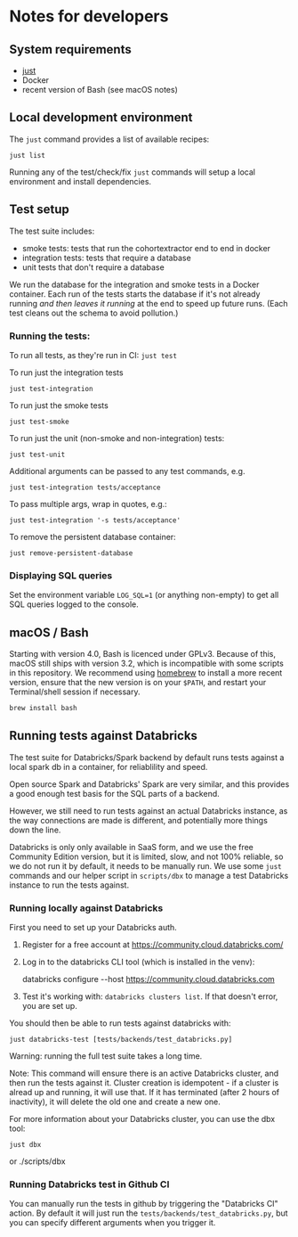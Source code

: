 # Notes for developers

## System requirements
- [just](https://github.com/casey/just)
- Docker
- recent version of Bash (see macOS notes)

## Local development environment
The `just` command provides a list of available recipes:
```
just list
```

Running any of the test/check/fix `just` commands will setup a local environment and
install dependencies.


## Test setup

The test suite includes:
- smoke tests: tests that run the cohortextractor end to end in docker
- integration tests: tests that require a database
- unit tests that don't require a database

We run the database for the integration and smoke tests in a Docker container. Each run of the tests starts the
database if it's not already running _and then leaves it running_ at the end to speed up future runs. (Each test cleans
out the schema to avoid pollution.)

### Running the tests:

To run all tests, as they're run in CI:
`just test`

To run just the integration tests
```
just test-integration
```

To run just the smoke tests
```
just test-smoke
```

To run just the unit (non-smoke and non-integration) tests:
```
just test-unit
```

Additional arguments can be passed to any test commands, e.g.
```
just test-integration tests/acceptance
```

To pass multiple args, wrap in quotes, e.g.:
```
just test-integration '-s tests/acceptance'
```

To remove the persistent database container:
```
just remove-persistent-database
```

### Displaying SQL queries

Set the environment variable `LOG_SQL=1` (or anything non-empty) to get
all SQL queries logged to the console.

## macOS / Bash

Starting with version 4.0, Bash is licenced under GPLv3. Because of this, macOS still ships with version 3.2, which is incompatible with some scripts in this repository. We recommend using [homebrew](https://brew.sh/) to install a more recent version, ensure that the new version is on your `$PATH`, and restart your Terminal/shell session if necessary.

```bash
brew install bash
```


## Running tests against Databricks

The test suite for Databricks/Spark backend by default runs tests against
a local spark db in a container, for reliablility and speed.

Open source Spark and Databricks' Spark are very similar, and this provides
a good enough test basis for the SQL parts of a backend.

However, we still need to run tests against an actual Databricks instance, as
the way connections are made is different, and potentially more things down the
line.

Databricks is only only available in SaaS form, and  we use the free Community
Edition version, but it is limited, slow, and not 100% reliable, so we
do not run it by default, it needs to be manually run. We use some `just`
commands and our helper script in `scripts/dbx` to manage a test Databricks
instance to run the tests against.


### Running locally against Databricks

First you need to set up your Databricks auth.

1. Register for a free account at https://community.cloud.databricks.com/

2. Log in to the databricks CLI tool (which is installed in the venv):

    databricks configure --host https://community.cloud.databricks.com

3. Test it's working with: `databricks clusters list`. If that doesn't error,
   you are set up.


You should then be able to run tests against databricks with:

    just databricks-test [tests/backends/test_databricks.py]

Warning: running the full test suite takes a long time.

Note: This command will ensure there is an active Databricks cluster, and then
run the tests against it.  Cluster creation is idempotent - if a cluster is
alread up and running, it will use that. If it has terminated (after 2 hours of
inactivity), it will delete the old one and create a new one.

For more information about your Databricks cluster, you can use the dbx tool:

    just dbx

or
    ./scripts/dbx


### Running Databricks test in Github CI

You can manually run the tests in github by triggering the "Databricks CI"
action. By default it will just run the `tests/backends/test_databricks.py`,
but you can specify different arguments when you trigger it.
